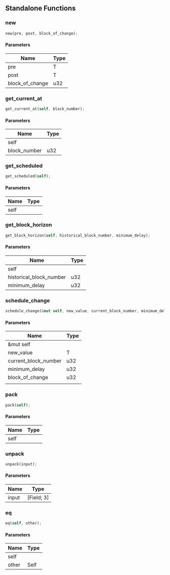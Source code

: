 ## Standalone Functions

### new

```rust
new(pre, post, block_of_change);
```

#### Parameters
| Name | Type |
| --- | --- |
| pre | T |
| post | T |
| block_of_change | u32 |

### get_current_at

```rust
get_current_at(self, block_number);
```

#### Parameters
| Name | Type |
| --- | --- |
| self |  |
| block_number | u32 |

### get_scheduled

```rust
get_scheduled(self);
```

#### Parameters
| Name | Type |
| --- | --- |
| self |  |

### get_block_horizon

```rust
get_block_horizon(self, historical_block_number, minimum_delay);
```

#### Parameters
| Name | Type |
| --- | --- |
| self |  |
| historical_block_number | u32 |
| minimum_delay | u32 |

### schedule_change

```rust
schedule_change(&mut self, new_value, current_block_number, minimum_delay, block_of_change, );
```

#### Parameters
| Name | Type |
| --- | --- |
| &mut self |  |
| new_value | T |
| current_block_number | u32 |
| minimum_delay | u32 |
| block_of_change | u32 |
|  |  |

### pack

```rust
pack(self);
```

#### Parameters
| Name | Type |
| --- | --- |
| self |  |

### unpack

```rust
unpack(input);
```

#### Parameters
| Name | Type |
| --- | --- |
| input | [Field; 3] |

### eq

```rust
eq(self, other);
```

#### Parameters
| Name | Type |
| --- | --- |
| self |  |
| other | Self |

